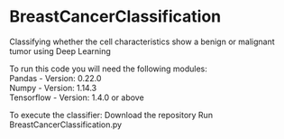# BreastCancerClassification
Classifying whether the cell characteristics show a benign or malignant tumor using Deep Learning

To run this code you will need the following modules: \
  Pandas - Version: 0.22.0 \
  Numpy - Version: 1.14.3 \
  Tensorflow - Version: 1.4.0 or above
 
To execute the classifier:
  Download the repository
  Run BreastCancerClassification.py
  

